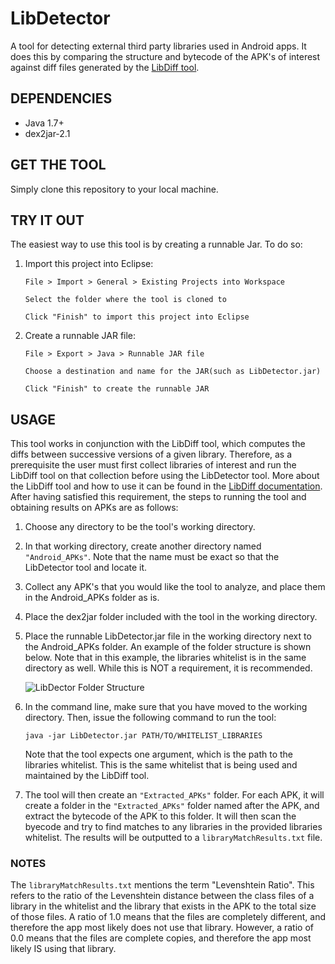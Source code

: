 # LibDetector
A tool for detecting external third party libraries used in Android apps. It does this by comparing the structure and bytecode of the APK's of interest against diff files generated by the [LibDiff tool](https://github.com/zchi88/LibDiff "LibDiff Tool").



## DEPENDENCIES
- Java 1.7+
- dex2jar-2.1

## GET THE TOOL
Simply clone this repository to your local machine.


## TRY IT OUT
The easiest way to use this tool is by creating a runnable Jar. To do so:

1. Import this project into Eclipse:

	```Eclipse
	File > Import > General > Existing Projects into Workspace 

	Select the folder where the tool is cloned to

	Click "Finish" to import this project into Eclipse
	```

2. Create a runnable JAR file:

	```Eclipse
	File > Export > Java > Runnable JAR file

	Choose a destination and name for the JAR(such as LibDetector.jar)

	Click "Finish" to create the runnable JAR
	```

## USAGE
This tool works in conjunction with the LibDiff tool, which computes the diffs between successive versions of a given library. Therefore, as a prerequisite the user must first collect libraries of interest and run the LibDiff tool on that collection before using the LibDetector tool. More about the LibDiff tool and how to use it can be found in the [LibDiff documentation](https://github.com/zchi88/LibDiff "LibDiff Tool"). After having satisfied this requirement, the steps to running the tool and obtaining results on APKs are as follows:

1. Choose any directory to be the tool's working directory.
2. In that working directory, create another directory named ```"Android_APKs"```. Note that the name must be exact so that the LibDetector tool and locate it. 
3. Collect any APK's that you would like the tool to analyze, and place them in the Android_APKs folder as is.
4. Place the dex2jar folder included with the tool in the working directory.
5. Place the runnable LibDetector.jar file in the working directory next to the Android_APKs folder.
An example of the folder structure is shown below. Note that in this example, the libraries whitelist is in the same directory as well. While this is NOT a requirement, it is recommended.
	
	![LibDector Folder Structure](https://github.com/zchi88/LibDetector/blob/master/LibDetectorRequirements.jpg?raw=true "LibDector Folder Structure")

6. In the command line, make sure that you have moved to the working directory. Then, issue the following command to run the tool:

	```console
	java -jar LibDetector.jar PATH/TO/WHITELIST_LIBRARIES
	```
	
	Note that the tool expects one argument, which is the path to the libraries whitelist. This is the same whitelist that is being used and maintained by the LibDiff tool.

7. The tool will then create an ```"Extracted_APKs"``` folder. For each APK, it will create a folder in the ```"Extracted_APKs"``` folder named after the APK, and extract the bytecode of the APK to this folder. It will then scan the byecode and try to find matches to any libraries in the provided libraries whitelist. The results will be outputted to a ```libraryMatchResults.txt``` file.


### NOTES
The ```libraryMatchResults.txt``` mentions the term "Levenshtein Ratio". This refers to the ratio of the Levenshtein distance between the class files of a library in the whitelist and the library that exists in the APK to the total size of those files. A ratio of 1.0 means that the files are completely different, and therefore the app most likely does not use that library. However, a ratio of 0.0 means that the files are complete copies, and therefore the app most likely IS using that library.